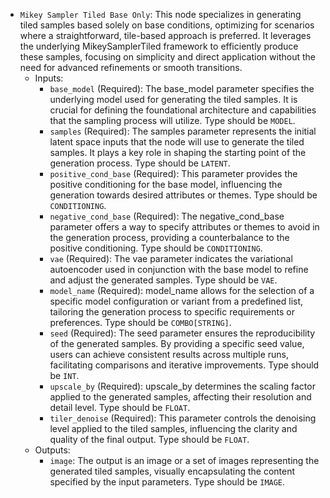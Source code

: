 - `Mikey Sampler Tiled Base Only`: This node specializes in generating tiled samples based solely on base conditions, optimizing for scenarios where a straightforward, tile-based approach is preferred. It leverages the underlying MikeySamplerTiled framework to efficiently produce these samples, focusing on simplicity and direct application without the need for advanced refinements or smooth transitions.
    - Inputs:
        - `base_model` (Required): The base_model parameter specifies the underlying model used for generating the tiled samples. It is crucial for defining the foundational architecture and capabilities that the sampling process will utilize. Type should be `MODEL`.
        - `samples` (Required): The samples parameter represents the initial latent space inputs that the node will use to generate the tiled samples. It plays a key role in shaping the starting point of the generation process. Type should be `LATENT`.
        - `positive_cond_base` (Required): This parameter provides the positive conditioning for the base model, influencing the generation towards desired attributes or themes. Type should be `CONDITIONING`.
        - `negative_cond_base` (Required): The negative_cond_base parameter offers a way to specify attributes or themes to avoid in the generation process, providing a counterbalance to the positive conditioning. Type should be `CONDITIONING`.
        - `vae` (Required): The vae parameter indicates the variational autoencoder used in conjunction with the base model to refine and adjust the generated samples. Type should be `VAE`.
        - `model_name` (Required): model_name allows for the selection of a specific model configuration or variant from a predefined list, tailoring the generation process to specific requirements or preferences. Type should be `COMBO[STRING]`.
        - `seed` (Required): The seed parameter ensures the reproducibility of the generated samples. By providing a specific seed value, users can achieve consistent results across multiple runs, facilitating comparisons and iterative improvements. Type should be `INT`.
        - `upscale_by` (Required): upscale_by determines the scaling factor applied to the generated samples, affecting their resolution and detail level. Type should be `FLOAT`.
        - `tiler_denoise` (Required): This parameter controls the denoising level applied to the tiled samples, influencing the clarity and quality of the final output. Type should be `FLOAT`.
    - Outputs:
        - `image`: The output is an image or a set of images representing the generated tiled samples, visually encapsulating the content specified by the input parameters. Type should be `IMAGE`.
